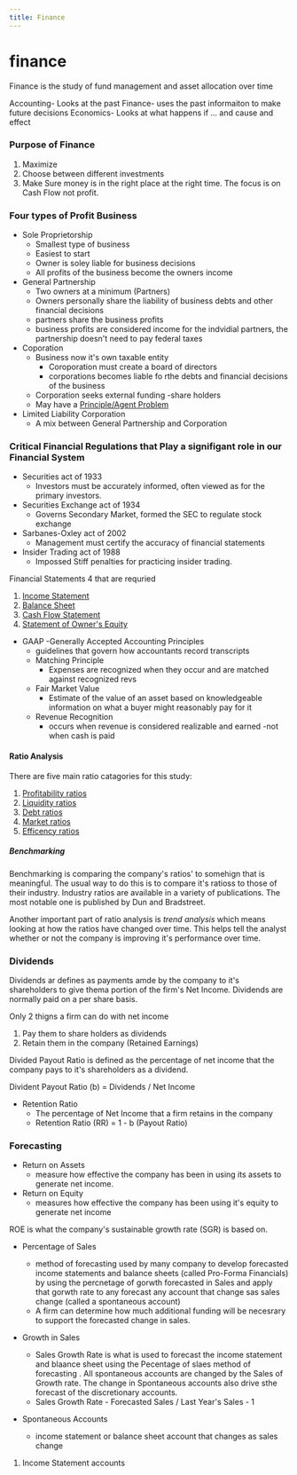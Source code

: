 ```yaml
---
title: Finance
---
```


# finance


Finance is the study of fund management and asset allocation over time

Accounting- Looks at the past
Finance- uses the past informaiton to make future decisions
Economics- Looks at what happens if ... and cause and effect

### Purpose of Finance
1. Maximize 
2. Choose between different investments
3. Make Sure money is in the right place at the right time.
The focus is on Cash Flow not profit.


### Four types of Profit Business 
- Sole Proprietorship
  - Smallest type of business
  - Easiest to start
  - Owner is soley liable for business decisions
  - All profits of the business become the owners income
- General Partnership
  - Two owners at a minimum (Partners)
  - Owners personally share the liability of business debts and other financial decisions
  - partners share the business profits
  - business profits are considered income for the indvidial partners, the partnership doesn't need to pay federal taxes
- Coporation
  - Business now it's own taxable entity
    - Coroporation must create a board of directors
    - corporations becomes liable fo rthe debts and financial decisions of the business
  - Corporation seeks external funding
    -share holders
  - May have a [Principle/Agent Problem](/princpleAgent)
- Limited Liability Corporation
  - A mix between General Partnership and Corporation
 
 ### Critical Financial Regulations that Play a signifigant role in our Financial System
 
- Securities act of 1933 
  - Investors must be accurately informed, often viewed as for the primary investors. 
- Securities Exchange act of 1934
  - Governs Secondary Market, formed the SEC to regulate stock exchange
- Sarbanes-Oxley act of 2002
  - Management must certify the accuracy of financial statements
- Insider Trading act of 1988
  - Impossed Stiff penalties for practicing insider trading.


Financial Statements 4 that are requried
1. [Income Statement](/incomeStatements)
2. [Balance Sheet](/balanceSheets)
3. [Cash Flow Statement](/cashFlowStatements)
4. [Statement of Owner's Equity](/ownersEquity)


- GAAP
  -Generally Accepted Accounting Principles
  - guidelines that govern how accountants record transcripts
  - Matching Principle
    - Expenses are recognized when they occur and are matched against recognized revs
  - Fair Market Value
    - Estimate of the value of an asset based on knowledgeable information on what a buyer might reasonably pay for it
  - Revenue Recognition
    - occurs when revenue is considered realizable and earned 
      -not when cash is paid


#### Ratio Analysis

There are five main ratio catagories for this study:
1. [Profitability ratios](/profitabilityRatios)
2. [Liquidity ratios](/liquidityRatios)
3. [Debt ratios](/debtRatios)
4. [Market ratios](/marketRatios)
5. [Efficency ratios](/efficencyRatios)

##### Benchmarking
 Benchmarking is comparing the company's ratios' to somehign that is meaningful. The usual way to do this is to compare it's ratioss to those of their industry. Industry ratios are available in a variety of publications. The most notable one is published by Dun and Bradstreet.
 
 Another important part of ratio analysis is _trend analysis_ which means looking at how the ratios have changed over time. This helps tell the analyst whether or not the company is improving it's performance over time.
 
### Dividends

Dividends ar defines as payments amde by the company to it's shareholders to give thema  portion of the firm's Net Income. Dividends are normally paid on a per share basis.

Only 2 thigns a firm can do with net income
1. Pay them to share holders as dividends
2. Retain them in the company (Retained Earnings)

Divided Payout Ratio is defined as the percentage of net income that the company pays to it's shareholders as a dividend.

Divident Payout Ratio (b) = Dividends / Net Income 

- Retention Ratio
  - The percentage of Net Income that a firm retains in the company
  - Retention Ratio (RR) = 1 - b (Payout Ratio) 
 
 

### Forecasting

- Return on Assets
  - measure how effective the company has been in using its assets to generate net income.
- Return on Equity
  - measures how effective the company has been using it's equity to generate net income

ROE is what the company's sustainable growth rate (SGR) is based on.

- Percentage of Sales 
  - method of forecasting used by many company to develop forecasted income statements and balance sheets (called Pro-Forma Financials) by using the percnetage of gorwth forecasted in Sales and apply that gorwth rate to any forecast any account that change sas sales change (called a spontaneous account)
  - A firm can determine how much additional funding will be necesrary to support the forecasted change in sales.

- Growth in Sales
  - Sales Growth Rate is what is used to forecast the income statement and blaance sheet using the Pecentage of slaes method of forecasting . All spontaneous accounts are changed by the Sales of Growth rate. The change in Spontaneous accounts also drive sthe forecast of the discretionary accounts.
  - Sales Growth Rate - Forecasted Sales / Last Year's Sales - 1
 
- Spontaneous Accounts
  - income statement or balance sheet account that changes as sales change
1. Income Statement accounts 
   
